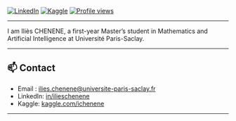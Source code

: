 
[![LinkedIn](https://img.shields.io/badge/-LinkedIn-blue?style=flat-square&logo=linkedin&logoColor=white&link=https://www.linkedin.com/in/ili%C3%A8s-chenene-499228327/)](https://www.linkedin.com/in/ili%C3%A8s-chenene-499228327/)
[![Kaggle](https://img.shields.io/badge/-Kaggle-20BEFF?style=flat-square&logo=kaggle&logoColor=white&link=https://www.kaggle.com/ichenene)](https://www.kaggle.com/ichenene)
[![Profile views](https://komarev.com/ghpvc/?username=ichenene&color=blue)](https://github.com/ichenene)

---

I am Iliès CHENENE, a first-year Master’s student in Mathematics and Artificial Intelligence at Université Paris-Saclay.



---



## 📫 Contact
- Email : ilies.chenene@universite-paris-saclay.fr
- LinkedIn: [in/ilieschenene](in/ilieschenene)
- Kaggle: [kaggle.com/ichenene](https://www.kaggle.com/ichenene)

---

<p align="center">
</p>
